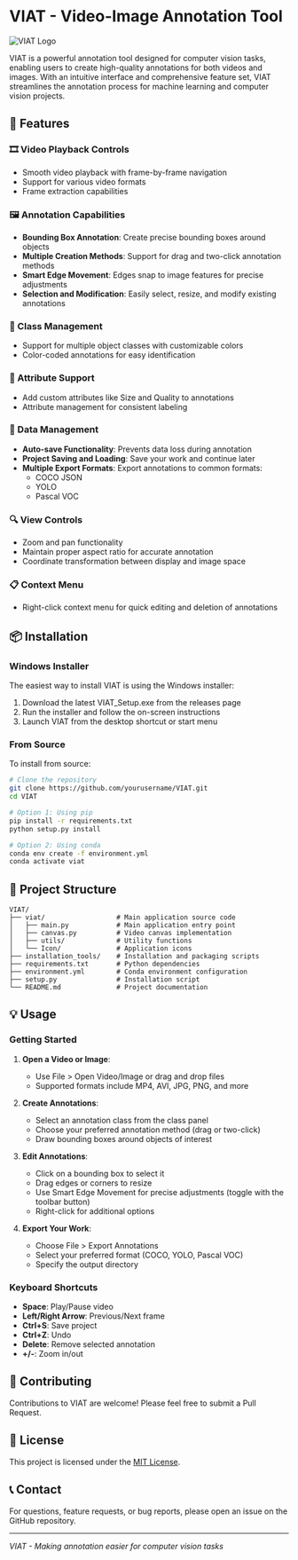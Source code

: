 


          
# VIAT - Video-Image Annotation Tool

![VIAT Logo](d:/VIAT/viat/Icon/Icon.ico)

VIAT is a powerful annotation tool designed for computer vision tasks, enabling users to create high-quality annotations for both videos and images. With an intuitive interface and comprehensive feature set, VIAT streamlines the annotation process for machine learning and computer vision projects.

## 🚀 Features

### 🎞️ Video Playback Controls
- Smooth video playback with frame-by-frame navigation
- Support for various video formats
- Frame extraction capabilities

### 🖼️ Annotation Capabilities
- **Bounding Box Annotation**: Create precise bounding boxes around objects
- **Multiple Creation Methods**: Support for drag and two-click annotation methods
- **Smart Edge Movement**: Edges snap to image features for precise adjustments
- **Selection and Modification**: Easily select, resize, and modify existing annotations

### 🎨 Class Management
- Support for multiple object classes with customizable colors
- Color-coded annotations for easy identification

### 📝 Attribute Support
- Add custom attributes like Size and Quality to annotations
- Attribute management for consistent labeling

### 💾 Data Management
- **Auto-save Functionality**: Prevents data loss during annotation
- **Project Saving and Loading**: Save your work and continue later
- **Multiple Export Formats**: Export annotations to common formats:
  - COCO JSON
  - YOLO
  - Pascal VOC

### 🔍 View Controls
- Zoom and pan functionality
- Maintain proper aspect ratio for accurate annotation
- Coordinate transformation between display and image space

### 📋 Context Menu
- Right-click context menu for quick editing and deletion of annotations

## 📦 Installation

### Windows Installer

The easiest way to install VIAT is using the Windows installer:

1. Download the latest VIAT_Setup.exe from the releases page
2. Run the installer and follow the on-screen instructions
3. Launch VIAT from the desktop shortcut or start menu

### From Source

To install from source:

```bash
# Clone the repository
git clone https://github.com/yourusername/VIAT.git
cd VIAT

# Option 1: Using pip
pip install -r requirements.txt
python setup.py install

# Option 2: Using conda
conda env create -f environment.yml
conda activate viat
```

## 📂 Project Structure

```
VIAT/
├── viat/                  # Main application source code
│   ├── main.py            # Main application entry point
│   ├── canvas.py          # Video canvas implementation
│   ├── utils/             # Utility functions
│   └── Icon/              # Application icons
├── installation_tools/    # Installation and packaging scripts
├── requirements.txt       # Python dependencies
├── environment.yml        # Conda environment configuration
├── setup.py               # Installation script
└── README.md              # Project documentation
```

## 💡 Usage

### Getting Started

1. **Open a Video or Image**: 
   - Use File > Open Video/Image or drag and drop files
   - Supported formats include MP4, AVI, JPG, PNG, and more

2. **Create Annotations**:
   - Select an annotation class from the class panel
   - Choose your preferred annotation method (drag or two-click)
   - Draw bounding boxes around objects of interest

3. **Edit Annotations**:
   - Click on a bounding box to select it
   - Drag edges or corners to resize
   - Use Smart Edge Movement for precise adjustments (toggle with the toolbar button)
   - Right-click for additional options

4. **Export Your Work**:
   - Choose File > Export Annotations
   - Select your preferred format (COCO, YOLO, Pascal VOC)
   - Specify the output directory

### Keyboard Shortcuts

- **Space**: Play/Pause video
- **Left/Right Arrow**: Previous/Next frame
- **Ctrl+S**: Save project
- **Ctrl+Z**: Undo
- **Delete**: Remove selected annotation
- **+/-**: Zoom in/out

## 🤝 Contributing

Contributions to VIAT are welcome! Please feel free to submit a Pull Request.

## 📄 License

This project is licensed under the [MIT License](LICENSE).

## 📞 Contact

For questions, feature requests, or bug reports, please open an issue on the GitHub repository.

---

*VIAT - Making annotation easier for computer vision tasks*

        